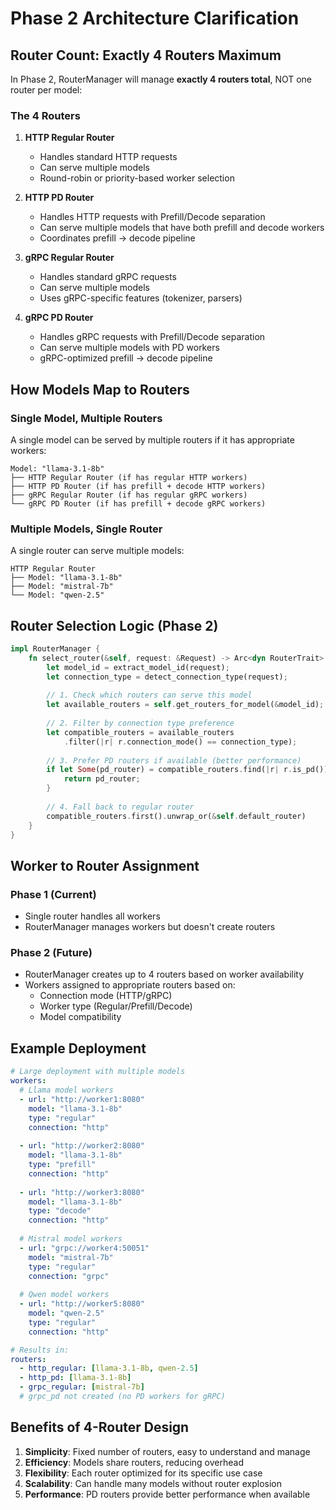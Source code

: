 # Phase 2 Architecture Clarification

## Router Count: Exactly 4 Routers Maximum

In Phase 2, RouterManager will manage **exactly 4 routers total**, NOT one router per model:

### The 4 Routers

1. **HTTP Regular Router**
   - Handles standard HTTP requests
   - Can serve multiple models
   - Round-robin or priority-based worker selection

2. **HTTP PD Router**
   - Handles HTTP requests with Prefill/Decode separation
   - Can serve multiple models that have both prefill and decode workers
   - Coordinates prefill → decode pipeline

3. **gRPC Regular Router**
   - Handles standard gRPC requests
   - Can serve multiple models
   - Uses gRPC-specific features (tokenizer, parsers)

4. **gRPC PD Router**
   - Handles gRPC requests with Prefill/Decode separation
   - Can serve multiple models with PD workers
   - gRPC-optimized prefill → decode pipeline

## How Models Map to Routers

### Single Model, Multiple Routers
A single model can be served by multiple routers if it has appropriate workers:
```
Model: "llama-3.1-8b"
├── HTTP Regular Router (if has regular HTTP workers)
├── HTTP PD Router (if has prefill + decode HTTP workers)
├── gRPC Regular Router (if has regular gRPC workers)
└── gRPC PD Router (if has prefill + decode gRPC workers)
```

### Multiple Models, Single Router
A single router can serve multiple models:
```
HTTP Regular Router
├── Model: "llama-3.1-8b"
├── Model: "mistral-7b"
└── Model: "qwen-2.5"
```

## Router Selection Logic (Phase 2)

```rust
impl RouterManager {
    fn select_router(&self, request: &Request) -> Arc<dyn RouterTrait> {
        let model_id = extract_model_id(request);
        let connection_type = detect_connection_type(request);
        
        // 1. Check which routers can serve this model
        let available_routers = self.get_routers_for_model(&model_id);
        
        // 2. Filter by connection type preference
        let compatible_routers = available_routers
            .filter(|r| r.connection_mode() == connection_type);
        
        // 3. Prefer PD routers if available (better performance)
        if let Some(pd_router) = compatible_routers.find(|r| r.is_pd()) {
            return pd_router;
        }
        
        // 4. Fall back to regular router
        compatible_routers.first().unwrap_or(&self.default_router)
    }
}
```

## Worker to Router Assignment

### Phase 1 (Current)
- Single router handles all workers
- RouterManager manages workers but doesn't create routers

### Phase 2 (Future)
- RouterManager creates up to 4 routers based on worker availability
- Workers assigned to appropriate routers based on:
  - Connection mode (HTTP/gRPC)
  - Worker type (Regular/Prefill/Decode)
  - Model compatibility

## Example Deployment

```yaml
# Large deployment with multiple models
workers:
  # Llama model workers
  - url: "http://worker1:8080"
    model: "llama-3.1-8b"
    type: "regular"
    connection: "http"
  
  - url: "http://worker2:8080"
    model: "llama-3.1-8b"
    type: "prefill"
    connection: "http"
    
  - url: "http://worker3:8080"
    model: "llama-3.1-8b"
    type: "decode"
    connection: "http"
    
  # Mistral model workers
  - url: "grpc://worker4:50051"
    model: "mistral-7b"
    type: "regular"
    connection: "grpc"
    
  # Qwen model workers  
  - url: "http://worker5:8080"
    model: "qwen-2.5"
    type: "regular"
    connection: "http"

# Results in:
routers:
  - http_regular: [llama-3.1-8b, qwen-2.5]
  - http_pd: [llama-3.1-8b]
  - grpc_regular: [mistral-7b]
  # grpc_pd not created (no PD workers for gRPC)
```

## Benefits of 4-Router Design

1. **Simplicity**: Fixed number of routers, easy to understand and manage
2. **Efficiency**: Models share routers, reducing overhead
3. **Flexibility**: Each router optimized for its specific use case
4. **Scalability**: Can handle many models without router explosion
5. **Performance**: PD routers provide better performance when available